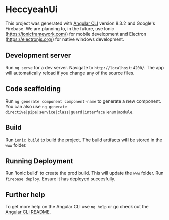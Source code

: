 # HeccyeahUi

This project was generated with [Angular CLI](https://github.com/angular/angular-cli) version 8.3.2 and Google's Firebase. We are planning to, in the future, use Ionic (https://ionicframework.com/) for mobile development and Electron (https://electronjs.org/) for native windows development.

## Development server

Run `ng serve` for a dev server. Navigate to `http://localhost:4200/`. The app will automatically reload if you change any of the source files.

## Code scaffolding

Run `ng generate component component-name` to generate a new component. You can also use `ng generate directive|pipe|service|class|guard|interface|enum|module`.

## Build

Run `ionic build` to build the project. The build artifacts will be stored in the `www` folder.

## Running Deployment

Run 'ionic build' to create the prod build. This will update the `www` folder. Run `firebase deploy`. Ensure it has deployed succesfully.


## Further help

To get more help on the Angular CLI use `ng help` or go check out the [Angular CLI README](https://github.com/angular/angular-cli/blob/master/README.md).
